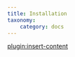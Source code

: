 ```yaml
---
title: Installation
taxonomy:
    category: docs
---
```


[plugin:insert-content](/_partials/installation?zoofilter)
